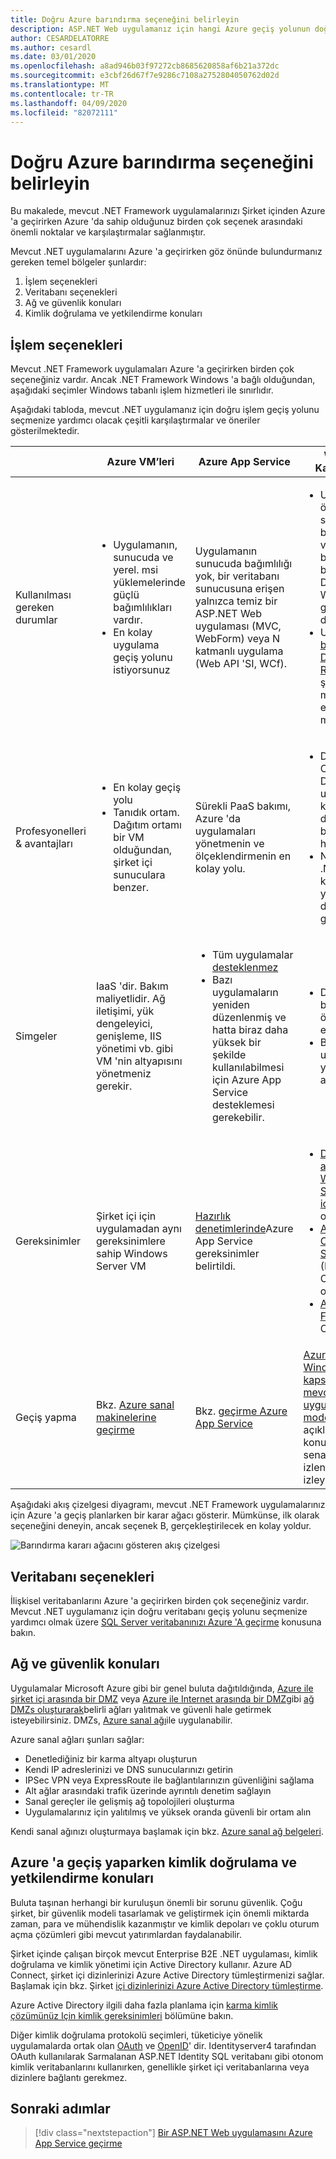 ```yaml
---
title: Doğru Azure barındırma seçeneğini belirleyin
description: ASP.NET Web uygulamanız için hangi Azure geçiş yolunun doğru olduğunu öğrenin.
author: CESARDELATORRE
ms.author: cesardl
ms.date: 03/01/2020
ms.openlocfilehash: a8ad946b03f97272cb8685620858af6b21a372dc
ms.sourcegitcommit: e3cbf26d67f7e9286c7108a2752804050762d02d
ms.translationtype: MT
ms.contentlocale: tr-TR
ms.lasthandoff: 04/09/2020
ms.locfileid: "82072111"
---
```

# <a name="choose-the-right-azure-hosting-option"></a>Doğru Azure barındırma seçeneğini belirleyin

Bu makalede, mevcut .NET Framework uygulamalarınızı Şirket içinden Azure 'a geçirirken Azure 'da sahip olduğunuz birden çok seçenek arasındaki önemli noktalar ve karşılaştırmalar sağlanmıştır.

Mevcut .NET uygulamalarını Azure 'a geçirirken göz önünde bulundurmanız gereken temel bölgeler şunlardır:

1. İşlem seçenekleri
1. Veritabanı seçenekleri
1. Ağ ve güvenlik konuları
1. Kimlik doğrulama ve yetkilendirme konuları

## <a name="compute-choices"></a>İşlem seçenekleri

Mevcut .NET Framework uygulamaları Azure 'a geçirirken birden çok seçeneğiniz vardır. Ancak .NET Framework Windows 'a bağlı olduğundan, aşağıdaki seçimler Windows tabanlı işlem hizmetleri ile sınırlıdır.

Aşağıdaki tabloda, mevcut .NET uygulamanız için doğru işlem geçiş yolunu seçmenize yardımcı olacak çeşitli karşılaştırmalar ve öneriler gösterilmektedir.

|                 | Azure VM’leri | Azure App Service | Windows Kapsayıcıları |
|-----------------|-----------|-------------------|--------------------|
|Kullanılması gereken durumlar      |<ul><li>Uygulamanın, sunucuda ve yerel. msi yüklemelerinde güçlü bağımlılıkları vardır.</li><li>En kolay uygulama geçiş yolunu istiyorsunuz</li></ul>|Uygulamanın sunucuda bağımlılığı yok, bir veritabanı sunucusuna erişen yalnızca temiz bir ASP.NET Web uygulaması (MVC, WebForm) veya N katmanlı uygulama (Web API 'SI, WCf). |<ul><li>Uygulamanın özgün sunucuda bağımlılıkları vardır ancak bu bağımlılıklar Docker Windows görüntüsüne dahil edilebilir.</li><li>Uygulamayı [bulut DevOps-Ready](../../architecture/modernize-with-azure-containers/modernize-existing-apps-to-cloud-optimized/reasons-to-modernize-existing-net-apps-to-cloud-optimized-applications.md) olacak şekilde modernleştirin etmek ister misiniz?</li></ul>|
|Profesyonelleri & avantajları  |<ul><li>En kolay geçiş yolu</li><li>Tanıdık ortam. Dağıtım ortamı bir VM olduğundan, şirket içi sunuculara benzer.</li></ul> |Sürekli PaaS bakımı, Azure 'da uygulamaları yönetmenin ve ölçeklendirmenin en kolay yolu. |<ul><li>Daha sonra Cloud DevOps-uygulamanın kapsayıcılarına dahil edilen bağımlılıklarla hazır.</li><li>Neredeyse .NET/C # kodunu yeniden düzenleme gerekmez.</li></ul> |
|Simgeler             |IaaS 'dir. Bakım maliyetlidir. Ağ iletişimi, yük dengeleyici, genişleme, IIS yönetimi vb. gibi VM 'nin altyapısını yönetmeniz gerekir. |<ul><li>Tüm uygulamalar [desteklenmez](https://appmigration.microsoft.com/assessment)</li><li>Bazı uygulamaların yeniden düzenlenmiş ve hatta biraz daha yüksek bir şekilde kullanılabilmesi için Azure App Service desteklemesi gerekebilir.</li></ul> |<ul><li>Docker 'ın becerileri öğrenme eğrisi</li><li>Bazı kod ve uygulama yapılandırma ayarları değişir</li></ul>|
|Gereksinimler |Şirket içi için uygulamadan aynı gereksinimlere sahip Windows Server VM | [Hazırlık denetimlerinde](https://github.com/Azure/App-Service-Migration-Assistant/wiki/Readiness-Checks)Azure App Service gereksinimler belirtildi. |<ul><li>[Docker altyapısı-Windows Server 2019 için kuruluş](https://azuremarketplace.microsoft.com/marketplace/apps/cloud-infrastructure-services.docker-windows-2019)<br />or</li><li>[Azure Container Service (AKS)](https://azure.microsoft.com/services/container-service/) (Kubernetes Orchestrator)<br />or<li>[Azure Service Fabric](https://azure.microsoft.com/services/service-fabric/) Orchestrator</li></ul> |
|Geçiş yapma |Bkz. [Azure sanal makinelerine geçirme](vm.md) | Bkz. [geçirme Azure App Service](app-service.md) | [Azure ve Windows kapsayıcıları ile mevcut .NET uygulamalarını modernleştirmede](https://aka.ms/liftandshiftwithcontainersebook) açıklanan konuları, senaryoları ve izlenecek yolları izleyin. |

Aşağıdaki akış çizelgesi diyagramı, mevcut .NET Framework uygulamalarınız için Azure 'a geçiş planlarken bir karar ağacı gösterir. Mümkünse, ilk olarak seçeneğini deneyin, ancak seçenek B, gerçekleştirilecek en kolay yoldur.

![Barındırma kararı ağacını gösteren akış çizelgesi](../media/migration/choose/decision-tree.png)

## <a name="database-choices"></a>Veritabanı seçenekleri

İlişkisel veritabanlarını Azure 'a geçirirken birden çok seçeneğiniz vardır. Mevcut .NET uygulamanız için doğru veritabanı geçiş yolunu seçmenize yardımcı olmak üzere [SQL Server veritabanınızı Azure 'A geçirme](sql.md) konusuna bakın.

## <a name="networking-and-security-considerations"></a>Ağ ve güvenlik konuları

Uygulamalar Microsoft Azure gibi bir genel buluta dağıtıldığında, [Azure ile şirket içi arasında bir DMZ](https://docs.microsoft.com/azure/architecture/reference-architectures/dmz/secure-vnet-hybrid) veya [Azure ile Internet arasında bir DMZ](https://docs.microsoft.com/azure/architecture/reference-architectures/dmz/secure-vnet-dmz)gibi [ağ DMZs oluşturarak](https://docs.microsoft.com/azure/architecture/reference-architectures/dmz/)belirli ağları yalıtmak ve güvenli hale getirmek isteyebilirsiniz. DMZs, [Azure sanal ağı](https://docs.microsoft.com/azure/virtual-network/virtual-networks-overview)ile uygulanabilir.

Azure sanal ağları şunları sağlar:

- Denetlediğiniz bir karma altyapı oluşturun
- Kendi IP adreslerinizi ve DNS sunucularınızı getirin
- IPSec VPN veya ExpressRoute ile bağlantılarınızın güvenliğini sağlama
- Alt ağlar arasındaki trafik üzerinde ayrıntılı denetim sağlayın
- Sanal gereçler ile gelişmiş ağ topolojileri oluşturma
- Uygulamalarınız için yalıtılmış ve yüksek oranda güvenli bir ortam alın

Kendi sanal ağınızı oluşturmaya başlamak için bkz. [Azure sanal ağ belgeleri](https://docs.microsoft.com/azure/virtual-network/).

## <a name="authentication-and-authorization-considerations-when-migrating-to-azure"></a>Azure 'a geçiş yaparken kimlik doğrulama ve yetkilendirme konuları

Buluta taşınan herhangi bir kuruluşun önemli bir sorunu güvenlik. Çoğu şirket, bir güvenlik modeli tasarlamak ve geliştirmek için önemli miktarda zaman, para ve mühendislik kazanmıştır ve kimlik depoları ve çoklu oturum açma çözümleri gibi mevcut yatırımlardan faydalanabilir.

Şirket içinde çalışan birçok mevcut Enterprise B2E .NET uygulaması, kimlik doğrulama ve kimlik yönetimi için Active Directory kullanır. Azure AD Connect, şirket içi dizinlerinizi Azure Active Directory tümleştirmenizi sağlar. Başlamak için bkz. Şirket [içi dizinlerinizi Azure Active Directory tümleştirme](https://docs.microsoft.com/azure/active-directory/connect/active-directory-aadconnect).

Azure Active Directory ilgili daha fazla planlama için [karma kimlik çözümünüz Için kimlik gereksinimleri](https://docs.microsoft.com/azure/active-directory/active-directory-hybrid-identity-design-considerations-business-needs) bölümüne bakın.

Diğer kimlik doğrulama protokolü seçimleri, tüketiciye yönelik uygulamalarda ortak olan [OAuth](https://en.wikipedia.org/wiki/OAuth) ve [OpenID](https://en.wikipedia.org/wiki/OpenID)' dir. Identityserver4 tarafından OAuth kullanılarak Sarmalanan ASP.NET Identity SQL veritabanı gibi otonom kimlik veritabanlarını kullanırken, genellikle şirket içi veritabanlarına veya dizinlere bağlantı gerekmez.

## <a name="next-steps"></a>Sonraki adımlar

> [!div class="nextstepaction"]
> [Bir ASP.NET Web uygulamasını Azure App Service geçirme](app-service.md)
